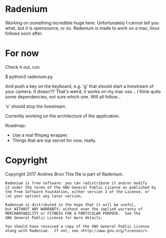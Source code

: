 # Radenium

Working on something incredible huge here. Unfortunately I cannot tell you what, but it is opensource, or so.
Radenium is made to work on a mac, linux follows soon after.


# For now

Check it out, run:

$ python3 radenium.py

And push a key on the keyboard, e.g. 'g' that should start a livestream of your camera.
It doesn't? That's weird, it works on my mac osx...
I think quite some dependencies, not sure which one. Will all follow...

's' should stop the livestream.

Currently working on the architecture of the application.

Roadmap:
- Use a real ffmpeg wrapper.
- Things that are top secret for now, really.


# Copyright

Copyright 2017 Andries Bron
This file is part of Radenium.

    Radenium is free software: you can redistribute it and/or modify
    it under the terms of the GNU General Public License as published by
    the Free Software Foundation, either version 3 of the License, or
    (at your option) any later version.

    Radenium is distributed in the hope that it will be useful,
    but WITHOUT ANY WARRANTY; without even the implied warranty of
    MERCHANTABILITY or FITNESS FOR A PARTICULAR PURPOSE.  See the
    GNU General Public License for more details.

    You should have received a copy of the GNU General Public License
    along with Radenium.  If not, see <http://www.gnu.org/licenses/>.
